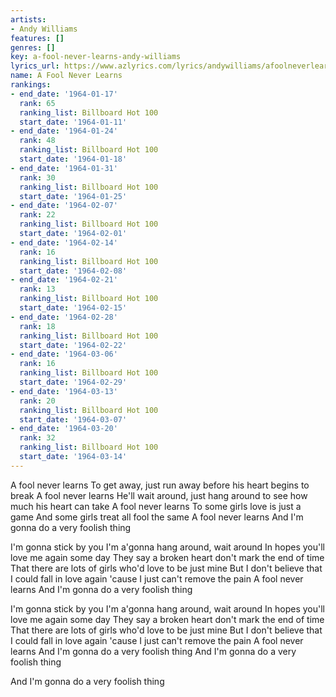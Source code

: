 ```yaml
---
artists:
- Andy Williams
features: []
genres: []
key: a-fool-never-learns-andy-williams
lyrics_url: https://www.azlyrics.com/lyrics/andywilliams/afoolneverlearns.html
name: A Fool Never Learns
rankings:
- end_date: '1964-01-17'
  rank: 65
  ranking_list: Billboard Hot 100
  start_date: '1964-01-11'
- end_date: '1964-01-24'
  rank: 48
  ranking_list: Billboard Hot 100
  start_date: '1964-01-18'
- end_date: '1964-01-31'
  rank: 30
  ranking_list: Billboard Hot 100
  start_date: '1964-01-25'
- end_date: '1964-02-07'
  rank: 22
  ranking_list: Billboard Hot 100
  start_date: '1964-02-01'
- end_date: '1964-02-14'
  rank: 16
  ranking_list: Billboard Hot 100
  start_date: '1964-02-08'
- end_date: '1964-02-21'
  rank: 13
  ranking_list: Billboard Hot 100
  start_date: '1964-02-15'
- end_date: '1964-02-28'
  rank: 18
  ranking_list: Billboard Hot 100
  start_date: '1964-02-22'
- end_date: '1964-03-06'
  rank: 16
  ranking_list: Billboard Hot 100
  start_date: '1964-02-29'
- end_date: '1964-03-13'
  rank: 20
  ranking_list: Billboard Hot 100
  start_date: '1964-03-07'
- end_date: '1964-03-20'
  rank: 32
  ranking_list: Billboard Hot 100
  start_date: '1964-03-14'
---
```


A fool never learns
To get away, just run away before his heart begins to break
A fool never learns
He'll wait around, just hang around to see how much his heart can take
A fool never learns
To some girls love is just a game
And some girls treat all fool the same
A fool never learns
And I'm gonna do a very foolish thing

I'm gonna stick by you
I'm a'gonna hang around, wait around
In hopes you'll love me again some day
They say a broken heart don't mark the end of time
That there are lots of girls who'd love to be just mine
But I don't believe that I could fall in love again
'cause I just can't remove the pain
A fool never learns
And I'm gonna do a very foolish thing

I'm gonna stick by you
I'm a'gonna hang around, wait around
In hopes you'll love me again some day
They say a broken heart don't mark the end of time
That there are lots of girls who'd love to be just mine
But I don't believe that I could fall in love again
'cause I just can't remove the pain
A fool never learns
And I'm gonna do a very foolish thing
And I'm gonna do a very foolish thing

And I'm gonna do a very foolish thing



